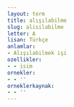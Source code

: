 ```yaml
---
layout: term
title: alışılabilme
slug: alisilabilme
letter: A
lisan: Türkçe
anlamlar:
- Alışılabilmek işi
ozellikler:
- - isim
ornekler:
- - ''
orneklerkaynak:
- - ''
---
```

